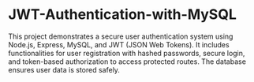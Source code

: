 # JWT-Authentication-with-MySQL
This project demonstrates a secure user authentication system using Node.js, Express, MySQL, and JWT (JSON Web Tokens). It includes functionalities for user registration with hashed passwords, secure login, and token-based authorization to access protected routes. The database ensures user data is stored safely.
